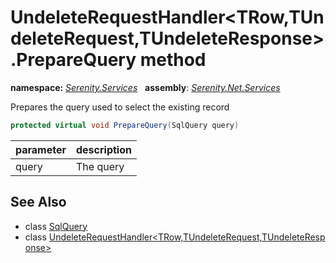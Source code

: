 # UndeleteRequestHandler&lt;TRow,TUndeleteRequest,TUndeleteResponse&gt;.PrepareQuery method
**namespace:** *[Serenity.Services](../../README.md#serenity.services-namespace)*   **assembly**: *[Serenity.Net.Services](../../README.md)*

Prepares the query used to select the existing record

```csharp
protected virtual void PrepareQuery(SqlQuery query)
```

| parameter | description |
| --- | --- |
| query | The query |

## See Also

* class [SqlQuery](../Serenity.Net.Data/../../Serenity.Data/SqlQuery.md)
* class [UndeleteRequestHandler&lt;TRow,TUndeleteRequest,TUndeleteResponse&gt;](../UndeleteRequestHandler-3.md)